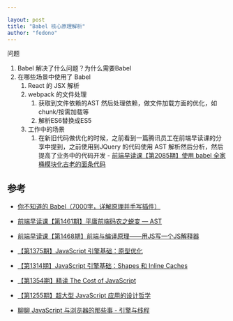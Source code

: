 ```yaml
---

layout: post 
title: "Babel 核心原理解析" 
author: "fedono"
---
```


问题

1. Babel 解决了什么问题？为什么需要Babel 
2. 在哪些场景中使用了 Babel
   1. React  的 JSX 解析
   2. webpack 的文件处理
      1. 获取到文件依赖的AST 然后处理依赖，做文件加载方面的优化，如 chunk/按需加载等
      2. 解析ES6替换成ES5
   3. 工作中的场景
      1. 在新旧代码做优化的时候，之前看到一篇腾讯员工在前端早读课的分享中提到，之前使用到JQuery 的代码使用 AST 解析然后分析，然后提高了业务中的代码开发 - [前端早读课【第2085期】使用 babel 全家桶模块化古老的面条代码](https://mp.weixin.qq.com/s/L9wD6dhxg4cX_xibxmNa-A)



## 参考

-  [你不知道的 Babel（7000字，详解原理并手写插件）](https://my.oschina.net/u/4088983/blog/4545928)
-  [前端早读课【第1461期】平庸前端码农之蜕变 — AST](https://mp.weixin.qq.com/s?__biz=MjM5MTA1MjAxMQ==&mid=2651230568&idx=1&sn=1f6f1de7316f7a57c3209b6faa1ed9a4&chksm=bd4948ec8a3ec1fa5f6e27d82aa367e3003da92182b06d2b4b885693b318f1b08049c380ea68&scene=21#wechat_redirect)
-  [前端早读课【第1468期】前端与编译原理——用JS写一个JS解释器](https://mp.weixin.qq.com/s?__biz=MjM5MTA1MjAxMQ==&mid=2651230646&idx=1&sn=44135ebadb9f862ba0502d9afd4a3917&chksm=bd4948328a3ec12431bd0e428af04be641217af3a1814a284eec65f7d7f2f0248438f673a975&scene=21#wechat_redirect)
-  [【第1375期】JavaScript 引擎基础：原型优化](https://mp.weixin.qq.com/s?__biz=MjM5MTA1MjAxMQ==&mid=2651229674&idx=1&sn=41b54e48dd614248e1e44c615fa6e821&chksm=bd49546e8a3edd788b41282c60d6d117e5aeefc67bdce7e4b23d99f6860b123a5795961aeb8e&scene=21#wechat_redirect) 
-  [【第1314期】JavaScript 引擎基础：Shapes 和 Inline Caches](http://mp.weixin.qq.com/s?__biz=MjM5MTA1MjAxMQ==&mid=2651229066&idx=1&sn=98a502809916a7262c4ac5f359647aa6&chksm=bd49520e8a3edb187818faa84bb601e87fc3f0a26d362aed2166f76375da2dac6e95160d10e6&scene=21#wechat_redirect)
-  [【第1354期】精读 The Cost of JavaScript](http://mp.weixin.qq.com/s?__biz=MjM5MTA1MjAxMQ==&mid=2651229465&idx=1&sn=91d532c9b92c63e553cbeb538cec8723&chksm=bd49549d8a3edd8bc93baef8fe6d81e80bdbb27b631737fac997908bea1c12fccb699a84153f&scene=21#wechat_redirect)
-  [【第1255期】超大型 JavaScript 应用的设计哲学](http://mp.weixin.qq.com/s?__biz=MjM5MTA1MjAxMQ==&mid=2651228442&idx=1&sn=0b7e053a66a144adf7c544fd5b4dd902&chksm=bd49509e8a3ed988102f43e882a33063fb587230bf41db748e4eaefb47dedf36ebe8b933c417&scene=21#wechat_redirect)

- [聊聊 JavaScript 与浏览器的那些事 - 引擎与线程](https://hijiangtao.github.io/2018/01/08/JavaScript-and-Browser-Engines-with-Threads/) 




